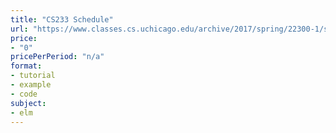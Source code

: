 ```yaml
---
title: "CS233 Schedule"
url: "https://www.classes.cs.uchicago.edu/archive/2017/spring/22300-1/schedule.html"
price: 
- "0"
pricePerPeriod: "n/a"
format: 
- tutorial
- example
- code
subject: 
- elm
---
```

